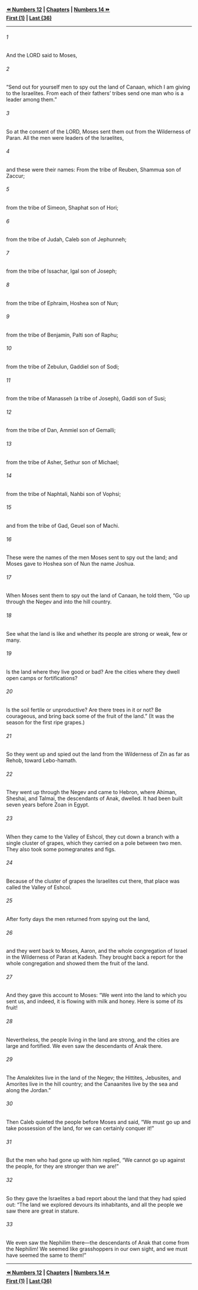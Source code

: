   
**[⏪ Numbers 12](./Numbers%2012.md) | [Chapters](./_index.md) | [Numbers 14 ⏩](./Numbers%2014.md)**  
**[First (1)](./Numbers%201.md) | [Last (36)](./Numbers%2036.md)**  
  
---  
  
###### 1  
And the LORD said to Moses,  
  
###### 2  
“Send out for yourself men to spy out the land of Canaan, which I am giving to the Israelites. From each of their fathers’ tribes send one man who is a leader among them.”  
  
###### 3  
So at the consent of the LORD, Moses sent them out from the Wilderness of Paran. All the men were leaders of the Israelites,  
  
###### 4  
and these were their names: From the tribe of Reuben, Shammua son of Zaccur;  
  
###### 5  
from the tribe of Simeon, Shaphat son of Hori;  
  
###### 6  
from the tribe of Judah, Caleb son of Jephunneh;  
  
###### 7  
from the tribe of Issachar, Igal son of Joseph;  
  
###### 8  
from the tribe of Ephraim, Hoshea son of Nun;  
  
###### 9  
from the tribe of Benjamin, Palti son of Raphu;  
  
###### 10  
from the tribe of Zebulun, Gaddiel son of Sodi;  
  
###### 11  
from the tribe of Manasseh (a tribe of Joseph), Gaddi son of Susi;  
  
###### 12  
from the tribe of Dan, Ammiel son of Gemalli;  
  
###### 13  
from the tribe of Asher, Sethur son of Michael;  
  
###### 14  
from the tribe of Naphtali, Nahbi son of Vophsi;  
  
###### 15  
and from the tribe of Gad, Geuel son of Machi.  
  
###### 16  
These were the names of the men Moses sent to spy out the land; and Moses gave to Hoshea son of Nun the name Joshua.  
  
###### 17  
When Moses sent them to spy out the land of Canaan, he told them, “Go up through the Negev and into the hill country.  
  
###### 18  
See what the land is like and whether its people are strong or weak, few or many.  
  
###### 19  
Is the land where they live good or bad? Are the cities where they dwell open camps or fortifications?  
  
###### 20  
Is the soil fertile or unproductive? Are there trees in it or not? Be courageous, and bring back some of the fruit of the land.” (It was the season for the first ripe grapes.)  
  
###### 21  
So they went up and spied out the land from the Wilderness of Zin as far as Rehob, toward Lebo-hamath.  
  
###### 22  
They went up through the Negev and came to Hebron, where Ahiman, Sheshai, and Talmai, the descendants of Anak, dwelled. It had been built seven years before Zoan in Egypt.  
  
###### 23  
When they came to the Valley of Eshcol, they cut down a branch with a single cluster of grapes, which they carried on a pole between two men. They also took some pomegranates and figs.  
  
###### 24  
Because of the cluster of grapes the Israelites cut there, that place was called the Valley of Eshcol.  
  
###### 25  
After forty days the men returned from spying out the land,  
  
###### 26  
and they went back to Moses, Aaron, and the whole congregation of Israel in the Wilderness of Paran at Kadesh. They brought back a report for the whole congregation and showed them the fruit of the land.  
  
###### 27  
And they gave this account to Moses: “We went into the land to which you sent us, and indeed, it is flowing with milk and honey. Here is some of its fruit!  
  
###### 28  
Nevertheless, the people living in the land are strong, and the cities are large and fortified. We even saw the descendants of Anak there.  
  
###### 29  
The Amalekites live in the land of the Negev; the Hittites, Jebusites, and Amorites live in the hill country; and the Canaanites live by the sea and along the Jordan.”  
  
###### 30  
Then Caleb quieted the people before Moses and said, “We must go up and take possession of the land, for we can certainly conquer it!”  
  
###### 31  
But the men who had gone up with him replied, “We cannot go up against the people, for they are stronger than we are!”  
  
###### 32  
So they gave the Israelites a bad report about the land that they had spied out: “The land we explored devours its inhabitants, and all the people we saw there are great in stature.  
  
###### 33  
We even saw the Nephilim there—the descendants of Anak that come from the Nephilim! We seemed like grasshoppers in our own sight, and we must have seemed the same to them!”  
  
  
---  
  
**[⏪ Numbers 12](./Numbers%2012.md) | [Chapters](./_index.md) | [Numbers 14 ⏩](./Numbers%2014.md)**  
**[First (1)](./Numbers%201.md) | [Last (36)](./Numbers%2036.md)**  
  
